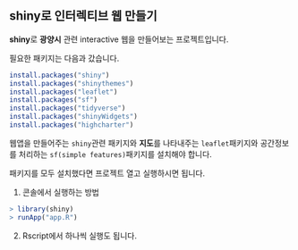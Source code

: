 ## shiny로 인터렉티브 웹 만들기

**shiny**로 **광양시** 관련 interactive 웹을 만들어보는 프로젝트입니다.

필요한 패키지는 다음과 갔습니다.

```R
install.packages("shiny")
install.packages("shinythemes")
install.packages("leaflet")
install.packages("sf")
install.packages("tidyverse")
install.packages("shinyWidgets")
install.packages("highcharter")
```

웹앱을 만들어주는 ```shiny```관련 패키지와 **지도**를 나타내주는 ```leaflet```패키지와 공간정보를 처리하는 ```sf(simple features)```패키지를 설치해야 합니다.

패키지를 모두 설치했다면 프로젝트 열고 실행하시면 됩니다.

1. 콘솔에서 실행하는 방법

```R
> library(shiny)
> runApp("app.R")
```

2. Rscript에서 하나씩 실행도 됩니다.